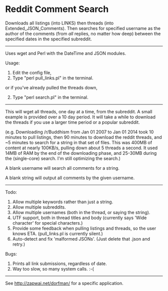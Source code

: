 # Reddit Comment Search
Downloads all listings (into LINKS) then threads (into Extended_JSON_Comments). Then searches for specified username as the author of the comments (from *all* replies, no matter how deep) between the specified dates in the specified subreddit. 

----

Uses wget and Perl with the DateTime and JSON modules.

Usage:
1) Edit the config file,
2) Type "perl pull_links.pl" in the terminal.

or if you've already pulled the threads down,

2) Type "perl search.pl" in the terminal.

----

This will wget all threads, one day at a time, from the subreddit.
A small example is provided over a 10 day period. It will take a while to download the threads if you use a larger time period or a popular subreddit.

(e.g. Downloading /r/Buddhism from Jan 01 2007 to Jan 01 2014 took 10 minutes to pull listings, then 90 minutes to download the reddit threads, and ~5 minutes to search for a string in that set of files. This was 400MB of content at nearly 100KB/s, pulling down about 5 threads a second. It used 14MB of RAM by the end of the downloading phase, and 25-30MB during the (single-core) search. I'm still optimizing the search.)

A blank username will search all comments for a string.

A blank string will output all comments by the given username.

----

Todo:
1) Allow multiple keywords rather than just a string.
2) Allow multiple subreddits.
3) Allow multiple usernames (both in the thread, or saying the string).
4) UTF support, both in thread titles and body (currently says 'Wide character' for special characters.)
5) Provide some feedback when pulling listings and threads, so the user knows ETA. (pull_links.pl is currently silent.)
6) Auto-detect and fix 'malformed JSONs'. (Just delete that .json and retry.)

Bugs:
1) Prints all link submissions, regardless of date.
2) Way too slow, so many system calls. :-(

----

See http://zapwai.net/dorfman/ for a specific application.
